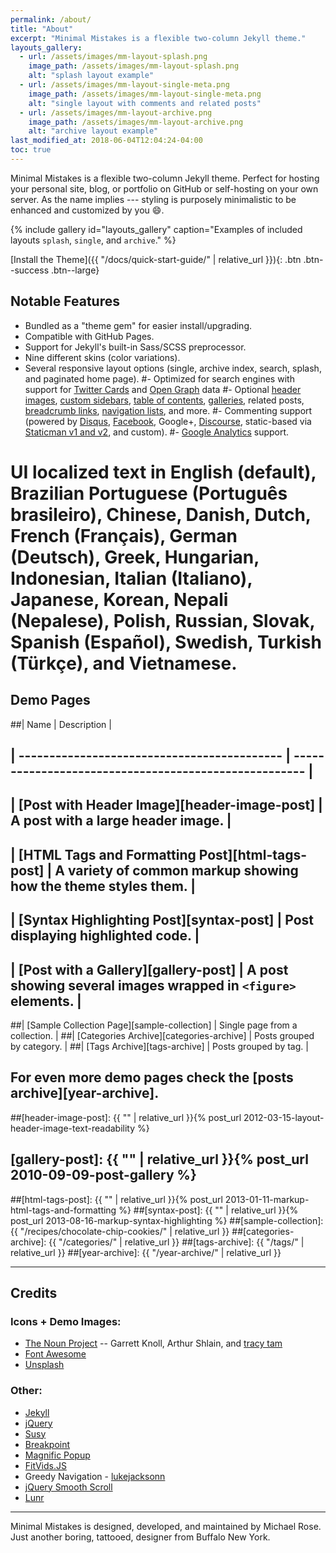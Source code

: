 ```yaml
---
permalink: /about/
title: "About"
excerpt: "Minimal Mistakes is a flexible two-column Jekyll theme."
layouts_gallery:
  - url: /assets/images/mm-layout-splash.png
    image_path: /assets/images/mm-layout-splash.png
    alt: "splash layout example"
  - url: /assets/images/mm-layout-single-meta.png
    image_path: /assets/images/mm-layout-single-meta.png
    alt: "single layout with comments and related posts"
  - url: /assets/images/mm-layout-archive.png
    image_path: /assets/images/mm-layout-archive.png
    alt: "archive layout example"
last_modified_at: 2018-06-04T12:04:24-04:00
toc: true
---
```


Minimal Mistakes is a flexible two-column Jekyll theme. Perfect for hosting your personal site, blog, or portfolio on GitHub or self-hosting on your own server. As the name implies --- styling is purposely minimalistic to be enhanced and customized by you :smile:.

{% include gallery id="layouts_gallery" caption="Examples of included layouts `splash`, `single`, and `archive`." %}

[Install the Theme]({{ "/docs/quick-start-guide/" | relative_url }}){: .btn .btn--success .btn--large}

## Notable Features

- Bundled as a "theme gem" for easier install/upgrading.
- Compatible with GitHub Pages.
- Support for Jekyll's built-in Sass/SCSS preprocessor.
- Nine different skins (color variations).
- Several responsive layout options (single, archive index, search, splash, and paginated home page).
#- Optimized for search engines with support for [Twitter Cards](https://dev.twitter.com/cards/overview) and [Open Graph](http://ogp.me/) data
#- Optional [header images](https://mmistakes.github.io/minimal-mistakes/docs/layouts/#headers), [custom sidebars](https://mmistakes.github.io/minimal-mistakes/docs/layouts/#sidebars), [table of contents](https://mmistakes.github.io/minimal-mistakes/docs/helpers/#table-of-contents), [galleries](https://mmistakes.github.io/minimal-mistakes/docs/helpers/#gallery), related posts, [breadcrumb links](https://mmistakes.github.io/minimal-mistakes/docs/configuration/#breadcrumb-navigation-beta), [navigation lists](https://mmistakes.github.io/minimal-mistakes/docs/helpers/#navigation-list), and more.
#- Commenting support (powered by [Disqus](https://disqus.com/), [Facebook](https://developers.facebook.com/docs/plugins/comments), Google+, [Discourse](https://www.discourse.org/), static-based via [Staticman v1 and v2](https://staticman.net/), and custom).
#- [Google Analytics](https://www.google.com/analytics/) support.
# UI localized text in English (default), Brazilian Portuguese (Português brasileiro), Chinese, Danish, Dutch, French (Français), German (Deutsch), Greek, Hungarian, Indonesian, Italian (Italiano), Japanese, Korean, Nepali (Nepalese), Polish, Russian, Slovak, Spanish (Español), Swedish, Turkish (Türkçe), and Vietnamese.

## Demo Pages

##| Name                                        | Description                                           |
## | ------------------------------------------- | ----------------------------------------------------- |
## | [Post with Header Image][header-image-post] | A post with a large header image. |
## | [HTML Tags and Formatting Post][html-tags-post] | A variety of common markup showing how the theme styles them. |
## | [Syntax Highlighting Post][syntax-post] | Post displaying highlighted code. |
## | [Post with a Gallery][gallery-post] | A post showing several images wrapped in `<figure>` elements. |
##| [Sample Collection Page][sample-collection] | Single page from a collection. |
##| [Categories Archive][categories-archive] | Posts grouped by category. |
##| [Tags Archive][tags-archive] | Posts grouped by tag. |

## For even more demo pages check the [posts archive][year-archive].

##[header-image-post]: {{ "" | relative_url }}{% post_url 2012-03-15-layout-header-image-text-readability %}
## [gallery-post]: {{ "" | relative_url }}{% post_url 2010-09-09-post-gallery %}
##[html-tags-post]: {{ "" | relative_url }}{% post_url 2013-01-11-markup-html-tags-and-formatting %}
##[syntax-post]: {{ "" | relative_url }}{% post_url 2013-08-16-markup-syntax-highlighting %}
##[sample-collection]: {{ "/recipes/chocolate-chip-cookies/" | relative_url }}
##[categories-archive]: {{ "/categories/" | relative_url }}
##[tags-archive]: {{ "/tags/" | relative_url }}
##[year-archive]: {{ "/year-archive/" | relative_url }}

---

## Credits

### Icons + Demo Images:

- [The Noun Project](https://thenounproject.com) -- Garrett Knoll, Arthur Shlain, and [tracy tam](https://thenounproject.com/tracytam)
- [Font Awesome](http://fontawesome.io/)
- [Unsplash](https://unsplash.com/)

### Other:

- [Jekyll](https://jekyllrb.com/)
- [jQuery](https://jquery.com/)
- [Susy](http://susy.oddbird.net/)
- [Breakpoint](http://breakpoint-sass.com/)
- [Magnific Popup](http://dimsemenov.com/plugins/magnific-popup/)
- [FitVids.JS](http://fitvidsjs.com/)
- Greedy Navigation - [lukejacksonn](https://codepen.io/lukejacksonn/pen/PwmwWV)
- [jQuery Smooth Scroll](https://github.com/kswedberg/jquery-smooth-scroll)
- [Lunr](http://lunrjs.com)

---

Minimal Mistakes is designed, developed, and maintained by Michael Rose. Just another boring, tattooed, designer from Buffalo New York.

